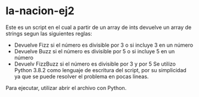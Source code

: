 # la-nacion-ej2

Este es un script en el cual a partir de un array de ints devuelve un array de strings segun las siguientes reglas:
  * Devuelve Fizz si el número es divisible por 3 o si incluye 3 en un número
  * Devuelve Buzz si el número es divisible por 5 o si incluye 5 en un número
  * Devuelv FizzBuzz si el número es divisible por 3 y por 5
Se utilizo Python 3.8.2 como lenguaje de escritura del script, por su simplicidad ya que se puede resolver el problema en pocas lineas.

Para ejecutar, utilizar abrir el archivo con Python.
